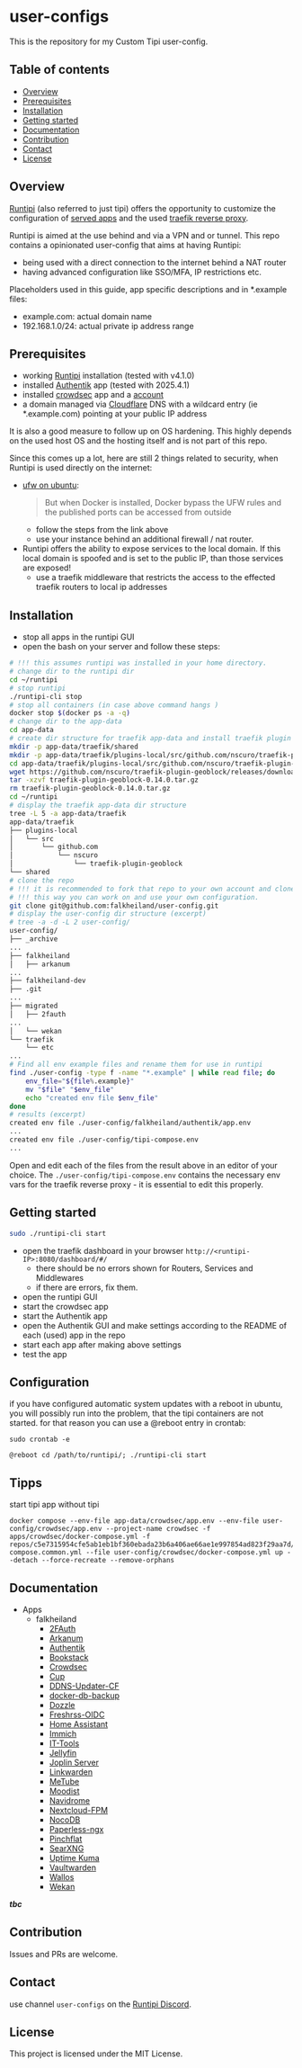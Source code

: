 # user-configs

This is the repository for my Custom Tipi user-config.

## Table of contents

- [Overview](#overview)
- [Prerequisites](#prerequisites)
- [Installation](#installation)
- [Getting started](#getting-started)
- [Documentation](#documentation)
- [Contribution](#contribution)
- [Contact](#contact)
- [License](#license)

## Overview

[Runtipi](https://runtipi.io) (also referred to just tipi) offers the opportunity to customize the configuration of
[served apps](https://runtipi.io/docs/guides/customize-app-config) and the used
[traefik reverse proxy](https://runtipi.io/docs/guides/customize-compose-and-traefik).

Runtipi is aimed at the use behind and via a VPN and or tunnel.
This repo contains a opinionated user-config that aims at having Runtipi:
- being used with a direct connection to the internet behind a NAT router
- having advanced configuration like SSO/MFA, IP restrictions etc.

Placeholders used in this guide, app specific descriptions and in *.example files:
- example.com: actual domain name
- 192.168.1.0/24: actual private ip address range

## Prerequisites

- working [Runtipi](https://runtipi.io/docs/getting-started/installation) installation (tested with v4.1.0)
- installed [Authentik](https://github.com/goauthentik/authentik) app (tested with 2025.4.1)
- installed [crowdsec](https://github.com/crowdsecurity/crowdsec) app and a [account](https://www.crowdsec.net/)
- a domain managed via [Cloudflare](https://cloudflare.com) DNS with a wildcard entry (ie *.example.com) pointing at your  public IP address


It is also a good measure to follow up on OS hardening.
This highly depends on the used host OS and the hosting itself and is not part of this repo.

Since this comes up a lot, here are still 2 things related to security, when Runtipi is used directly on the internet:
- [ufw on ubuntu](https://github.com/chaifeng/ufw-docker?tab=readme-ov-file#problem):
  > But when Docker is installed, Docker bypass the UFW rules and the published ports can be accessed from outside
  - follow the steps from the link above
  - use your instance behind an additional firewall / nat router.
- Runtipi offers the ability to expose services to the local domain.
If this local domain is spoofed and is set to the public IP, than those services are exposed!
  - use a traefik middleware that restricts the access to the effected traefik routers to local ip addresses

## Installation

- stop all apps in the runtipi GUI
- open the bash on your server and follow these steps:

```bash
# !!! this assumes runtipi was installed in your home directory.
# change dir to the runtipi dir
cd ~/runtipi
# stop runtipi
./runtipi-cli stop
# stop all containers (in case above command hangs )
docker stop $(docker ps -a -q)
# change dir to the app-data
cd app-data
# create dir structure for traefik app-data and install traefik plugin geoblock
mkdir -p app-data/traefik/shared
mkdir -p app-data/traefik/plugins-local/src/github.com/nscuro/traefik-plugin-geoblock/
cd app-data/traefik/plugins-local/src/github.com/nscuro/traefik-plugin-geoblock/
wget https://github.com/nscuro/traefik-plugin-geoblock/releases/download/v0.14.0/traefik-plugin-geoblock-0.14.0.tar.gz
tar -xzvf traefik-plugin-geoblock-0.14.0.tar.gz
rm traefik-plugin-geoblock-0.14.0.tar.gz
cd ~/runtipi
# display the traefik app-data dir structure
tree -L 5 -a app-data/traefik
app-data/traefik
├── plugins-local
│   └── src
│       └── github.com
│           └── nscuro
│               └── traefik-plugin-geoblock
└── shared
# clone the repo
# !!! it is recommended to fork that repo to your own account and clone from there.
# !!! this way you can work on and use your own configuration.
git clone git@github.com:falkheiland/user-config.git
# display the user-config dir structure (excerpt)
# tree -a -d -L 2 user-config/
user-config/
├── _archive
...
├── falkheiland
│   ├── arkanum
...
├── falkheiland-dev
├── .git
...
├── migrated
│   ├── 2fauth
...
│   └── wekan
└── traefik
    └── etc
...
# Find all env example files and rename them for use in runtipi
find ./user-config -type f -name "*.example" | while read file; do
    env_file="${file%.example}"
    mv "$file" "$env_file"
    echo "created env file $env_file"
done
# results (excerpt)
created env file ./user-config/falkheiland/authentik/app.env
...
created env file ./user-config/tipi-compose.env
...

```

Open and edit each of the files from the result above in an editor of your choice. The `./user-config/tipi-compose.env` contains the necessary env vars for the traefik reverse proxy - it is essential to edit this properly.

## Getting started

```bash
sudo ./runtipi-cli start
```

- open the traefik dashboard in your browser `http://<runtipi-IP>:8080/dashboard/#/`
  - there should be no errors shown for Routers, Services and Middlewares
  - if there are errors, fix them.
- open the runtipi GUI
- start the crowdsec app
- start the Authentik app
- open the Authentik GUI and make settings according to the README of each (used) app in the repo
- start each app after making above settings
- test the app

## Configuration

if you have configured automatic system updates with a reboot in ubuntu, you will possibly run into the problem, that the tipi containers are not started. for that reason you can use a @reboot entry in crontab:

```
sudo crontab -e
```

```
@reboot cd /path/to/runtipi/; ./runtipi-cli start
```

## Tipps

start tipi app without tipi

```
docker compose --env-file app-data/crowdsec/app.env --env-file user-config/crowdsec/app.env --project-name crowdsec -f apps/crowdsec/docker-compose.yml -f repos/c5e7315954cfe5ab1eb1bf360ebada23b6a406ae66ae1e997854ad823f29aa7d/apps/docker-compose.common.yml --file user-config/crowdsec/docker-compose.yml up --detach --force-recreate --remove-orphans
```

## Documentation

- Apps
  - falkheiland
    - [2FAuth](./falkheiland/2fauth/)
    - [Arkanum](./falkheiland/arkanum/)
    - [Authentik](./falkheiland/authentik/)
    - [Bookstack](./falkheiland/bookstack/)
    - [Crowdsec](./falkheiland/crowdsec/)
    - [Cup](./falkheiland/cup/)
    - [DDNS-Updater-CF](./falkheiland/ddns-updater-cf/)
    - [docker-db-backup](./falkheiland/docker-db-backup/)
    - [Dozzle](./falkheiland/dozzle/)
    - [Freshrss-OIDC](./falkheiland/freshrss-oidc/)
    - [Home Assistant](./falkheiland/homeassistant/)
    - [Immich](./falkheiland/immich/)
    - [IT-Tools](./falkheiland/it-tools/)
    - [Jellyfin](./falkheiland/jellyfin/)
    - [Joplin Server](./falkheiland/joplin/)
    - [Linkwarden](./falkheiland/linkwarden/)
    - [MeTube](./falkheiland/metube/)
    - [Moodist](./falkheiland/moodist/)
    - [Navidrome](./falkheiland/navidrome/)
    - [Nextcloud-FPM](./falkheiland/nextcloud-fpm/)
    - [NocoDB](./falkheiland/nocodb/)
    - [Paperless-ngx](./falkheiland/paperless-ngx/)
    - [Pinchflat](./falkheiland/pinchflat/)
    - [SearXNG](./falkheiland/searxng/)
    - [Uptime Kuma](./falkheiland/uptime-kuma/)
    - [Vaultwarden](./falkheiland/vaultwarden/)
    - [Wallos](./falkheiland/wallos/)
    - [Wekan](./falkheiland/wekan/)

***tbc***

## Contribution

Issues and PRs are welcome.

## Contact

use channel `user-configs` on the [Runtipi Discord](https://discord.gg/Bu9qEPnHsc).

## License

This project is licensed under the MIT License.
